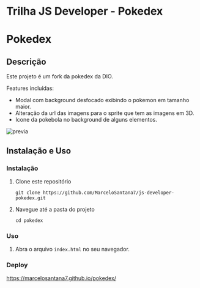 # Trilha JS Developer - Pokedex

# Pokedex

## Descrição

Este projeto é um fork da pokedex da DIO.

Features incluídas:
- Modal com background desfocado exibindo o pokemon em tamanho maior.
- Alteração da url das imagens para o sprite que tem as imagens em 3D.
- Icone da pokebola no background de alguns elementos.

![previa](https://i.imgur.com/zwgJC9O.gif)

## Instalação e Uso

### Instalação

1. Clone este repositório
    ```
    git clone https://github.com/MarceloSantana7/js-developer-pokedex.git
    ```
2. Navegue até a pasta do projeto
    ```
    cd pokedex
    ```

### Uso

1. Abra o arquivo `index.html` no seu navegador.

### Deploy

https://marcelosantana7.github.io/pokedex/
